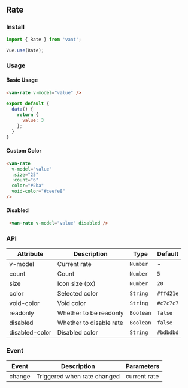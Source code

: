 ## Rate

### Install
``` javascript
import { Rate } from 'vant';

Vue.use(Rate);
```

### Usage

#### Basic Usage

```html
<van-rate v-model="value" />
```

```javascript
export default {
  data() {
    return {
      value: 3
    };
  }
}
```

#### Custom Color

```html
<van-rate
  v-model="value"
  :size="25"
  :count="6"
  color="#2ba"
  void-color="#ceefe8"
/>
```

#### Disabled

```html
 <van-rate v-model="value" disabled />
```

### API

| Attribute | Description | Type | Default |
|------|------|------|------|
| v-model | Current rate | `Number` | - |
| count | Count | `Number` | `5` |
| size | Icon size (px) | `Number` | `20` |
| color | Selected color | `String` | `#ffd21e`  |
| void-color | Void color | `String` | `#c7c7c7` |
| readonly | Whether to be readonly | `Boolean` | `false` |
| disabled | Whether to disable rate | `Boolean` | `false` |
| disabled-color | Disabled color | `String` | `#bdbdbd` | 

### Event

| Event | Description | Parameters |
|------|------|------|
| change | Triggered when rate changed | current rate |
